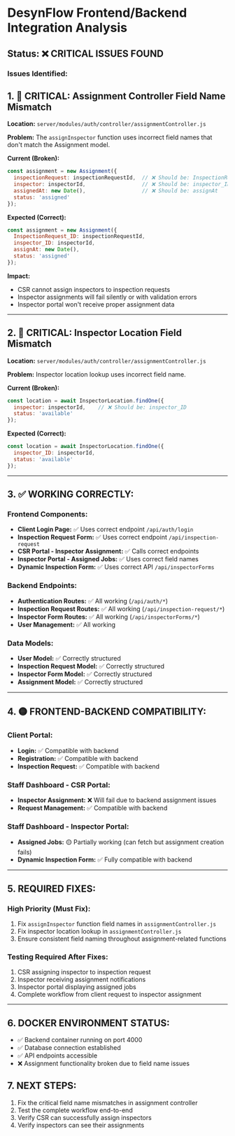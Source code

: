 # DesynFlow Frontend/Backend Integration Analysis

## Status: ❌ CRITICAL ISSUES FOUND

### Issues Identified:

## 1. 🔴 CRITICAL: Assignment Controller Field Name Mismatch

**Location:** `server/modules/auth/controller/assignmentController.js`

**Problem:** The `assignInspector` function uses incorrect field names that don't match the Assignment model.

**Current (Broken):**
```javascript
const assignment = new Assignment({
  inspectionRequest: inspectionRequestId,  // ❌ Should be: InspectionRequest_ID
  inspector: inspectorId,                  // ❌ Should be: inspector_ID
  assignedAt: new Date(),                  // ❌ Should be: assignAt
  status: 'assigned'
});
```

**Expected (Correct):**
```javascript
const assignment = new Assignment({
  InspectionRequest_ID: inspectionRequestId,
  inspector_ID: inspectorId,
  assignAt: new Date(),
  status: 'assigned'
});
```

**Impact:** 
- CSR cannot assign inspectors to inspection requests
- Inspector assignments will fail silently or with validation errors
- Inspector portal won't receive proper assignment data

---

## 2. 🔴 CRITICAL: Inspector Location Field Mismatch

**Location:** `server/modules/auth/controller/assignmentController.js`

**Problem:** Inspector location lookup uses incorrect field name.

**Current (Broken):**
```javascript
const location = await InspectorLocation.findOne({ 
  inspector: inspectorId,    // ❌ Should be: inspector_ID
  status: 'available' 
});
```

**Expected (Correct):**
```javascript
const location = await InspectorLocation.findOne({ 
  inspector_ID: inspectorId,
  status: 'available' 
});
```

---

## 3. ✅ WORKING CORRECTLY:

### Frontend Components:
- **Client Login Page:** ✅ Uses correct endpoint `/api/auth/login`
- **Inspection Request Form:** ✅ Uses correct endpoint `/api/inspection-request` 
- **CSR Portal - Inspector Assignment:** ✅ Calls correct endpoints
- **Inspector Portal - Assigned Jobs:** ✅ Uses correct field names
- **Dynamic Inspection Form:** ✅ Uses correct API `/api/inspectorForms`

### Backend Endpoints:
- **Authentication Routes:** ✅ All working (`/api/auth/*`)
- **Inspection Request Routes:** ✅ All working (`/api/inspection-request/*`)
- **Inspector Form Routes:** ✅ All working (`/api/inspectorForms/*`)
- **User Management:** ✅ All working

### Data Models:
- **User Model:** ✅ Correctly structured
- **Inspection Request Model:** ✅ Correctly structured  
- **Inspector Form Model:** ✅ Correctly structured
- **Assignment Model:** ✅ Correctly structured

---

## 4. 🟡 FRONTEND-BACKEND COMPATIBILITY:

### Client Portal:
- **Login:** ✅ Compatible with backend
- **Registration:** ✅ Compatible with backend  
- **Inspection Request:** ✅ Compatible with backend

### Staff Dashboard - CSR Portal:
- **Inspector Assignment:** ❌ Will fail due to backend assignment issues
- **Request Management:** ✅ Compatible with backend

### Staff Dashboard - Inspector Portal:
- **Assigned Jobs:** 🟡 Partially working (can fetch but assignment creation fails)
- **Dynamic Inspection Form:** ✅ Fully compatible with backend

---

## 5. REQUIRED FIXES:

### High Priority (Must Fix):
1. Fix `assignInspector` function field names in `assignmentController.js`
2. Fix inspector location lookup in `assignmentController.js`
3. Ensure consistent field naming throughout assignment-related functions

### Testing Required After Fixes:
1. CSR assigning inspector to inspection request
2. Inspector receiving assignment notifications
3. Inspector portal displaying assigned jobs
4. Complete workflow from client request to inspector assignment

---

## 6. DOCKER ENVIRONMENT STATUS:
- ✅ Backend container running on port 4000
- ✅ Database connection established
- ✅ API endpoints accessible
- ❌ Assignment functionality broken due to field name issues

## 7. NEXT STEPS:
1. Fix the critical field name mismatches in assignment controller
2. Test the complete workflow end-to-end
3. Verify CSR can successfully assign inspectors
4. Verify inspectors can see their assignments